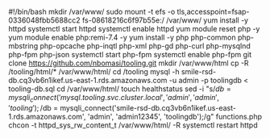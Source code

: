 #!/bin/bash
mkdir /var/www/
sudo mount -t efs -o tls,accesspoint=fsap-0336048fbb5688cc2 fs-08618216c6f97b55e:/ /var/www/
yum install -y httpd 
systemctl start httpd
systemctl enable httpd
yum module reset php -y
yum module enable php:remi-7.4 -y
yum install -y php php-common php-mbstring php-opcache php-inqtl php-xml php-gd php-curl php-mysqlnd php-fpm php-json
systemctl start php-fpm
systemctl enable php-fpm
git clone https://github.com/nbomasi/tooling.git
mkdir /var/www/html
cp -R /tooling/html/*  /var/www/html/
cd /tooling
mysql -h smile-rsd-db.cq3vb6n1ikef.us-east-1.rds.amazonaws.com -u admin -p toolingdb < tooling-db.sql
cd /var/www/html/
touch healthstatus
sed -i "s/$db = mysqli_connect('mysql.tooling.svc.cluster.local', 'admin', 'admin', 'tooling');/$db = mysqli_connect('smile-rsd-db.cq3vb6n1ikef.us-east-1.rds.amazonaws.com', 'admin', 'admin12345', 'toolingdb');/g" functions.php
chcon -t httpd_sys_rw_content_t /var/www/html/ -R
systemctl restart httpd







